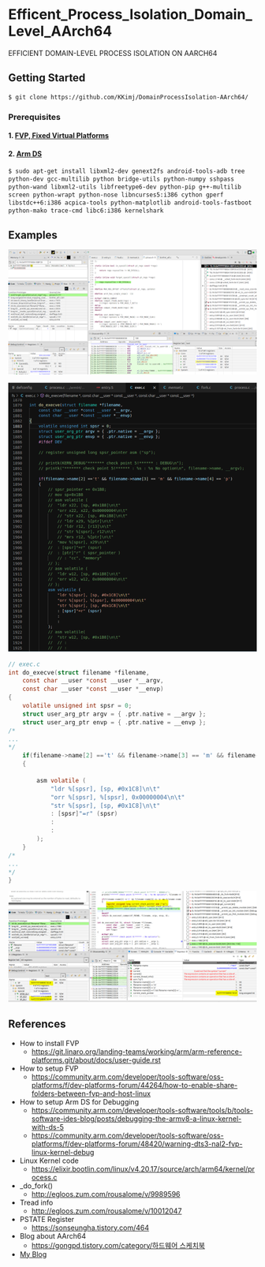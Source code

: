# Efficent_Process_Isolation_Domain_Level_AArch64
EFFICIENT DOMAIN-LEVEL PROCESS ISOLATION ON AARCH64​


## Getting Started
```
$ git clone https://github.com/KKimj/DomainProcessIsolation-AArch64/
```

### Prerequisites

#### 1. [FVP, Fixed Virtual Platforms](https://developer.arm.com/tools-and-software/simulation-models/fixed-virtual-platforms)

#### 2. [Arm DS](https://developer.arm.com/tools-and-software/embedded/arm-development-studio)

```
$ sudo apt-get install libxml2-dev genext2fs android-tools-adb tree python-dev gcc-multilib python bridge-utils python-numpy sshpass python-wand libxml2-utils libfreetype6-dev python-pip g++-multilib screen python-wrapt python-nose libncurses5:i386 cython gperf libstdc++6:i386 acpica-tools python-matplotlib android-tools-fastboot python-mako trace-cmd libc6:i386 kernelshark

```

## Examples

![Alt text](screenshots/screenshot1.PNG?raw=true "Title")


![Alt text](screenshots/screenshot2.PNG?raw=true "Title")

```c
// exec.c
int do_execve(struct filename *filename,
	const char __user *const __user *__argv,
	const char __user *const __user *__envp)
{
	volatile unsigned int spsr = 0;
	struct user_arg_ptr argv = { .ptr.native = __argv };
	struct user_arg_ptr envp = { .ptr.native = __envp };
/*
...
*/
	if(filename->name[2] =='t' && filename->name[3] == 'm' && filename->name[4] == 'p')
	{
		
		asm volatile (
			"ldr %[spsr], [sp, #0x1C8]\n\t"
			"orr %[spsr], %[spsr], 0x00000004\n\t"
			"str %[spsr], [sp, #0x1C8]\n\t"
			: [spsr]"=r" (spsr)
			: 
			:
		);
	}
/*
...
*/
}
```

![Alt text](screenshots/screenshot3.PNG?raw=true "Title")




## References
- How to install FVP
  - https://git.linaro.org/landing-teams/working/arm/arm-reference-platforms.git/about/docs/user-guide.rst
- How to setup FVP
  - https://community.arm.com/developer/tools-software/oss-platforms/f/dev-platforms-forum/44264/how-to-enable-share-folders-between-fvp-and-host-linux
- How to setup Arm DS for Debugging
  - https://community.arm.com/developer/tools-software/tools/b/tools-software-ides-blog/posts/debugging-the-armv8-a-linux-kernel-with-ds-5 
  - https://community.arm.com/developer/tools-software/oss-platforms/f/dev-platforms-forum/48420/warning-dts3-nal2-fvp-linux-kernel-debug
- Linux Kernel code
  - https://elixir.bootlin.com/linux/v4.20.17/source/arch/arm64/kernel/process.c
- _do_fork()
  - http://egloos.zum.com/rousalome/v/9989596  
- Tread info
  - http://egloos.zum.com/rousalome/v/10012047
- PSTATE Register
  - https://sonseungha.tistory.com/464 
- Blog about AArch64
  - [https://gongpd.tistory.com/category/하드웨어 스케치북](https://gongpd.tistory.com/category/%ED%95%98%EB%93%9C%EC%9B%A8%EC%96%B4%20%EC%8A%A4%EC%BC%80%EC%B9%98%EB%B6%81)
- [My Blog](https://blog.naver.com/PostList.nhn?blogId=ziun99&from=postList&categoryNo=88)
